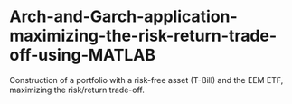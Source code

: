 # Arch-and-Garch-application-maximizing-the-risk-return-trade-off-using-MATLAB
Construction of a portfolio with a risk-free asset (T-Bill) and the EEM ETF, maximizing the risk/return trade-off.
